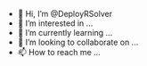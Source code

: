 - 👋 Hi, I’m @DeployRSolver
- 👀 I’m interested in ...
- 🌱 I’m currently learning ...
- 💞️ I’m looking to collaborate on ...
- 📫 How to reach me ...

<!---
DeployRSolver/DeployRSolver is a ✨ special ✨ repository because its `README.md` (this file) appears on your GitHub profile.
You can click the Preview link to take a look at your changes.
--->
